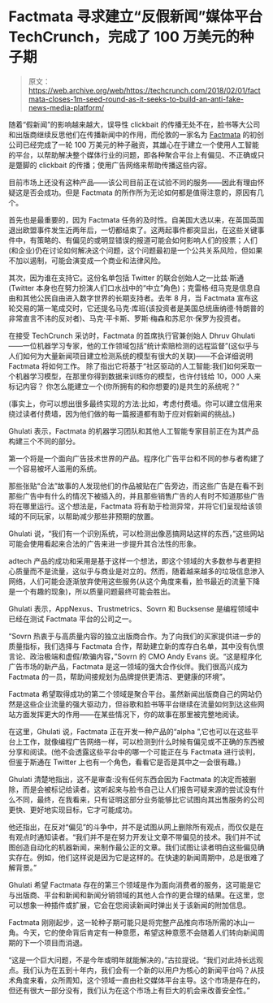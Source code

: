 # Factmata 寻求建立“反假新闻”媒体平台 TechCrunch，完成了 100 万美元的种子期

> 原文：<https://web.archive.org/web/https://techcrunch.com/2018/02/01/factmata-closes-1m-seed-round-as-it-seeks-to-build-an-anti-fake-news-media-platform/>

随着“假新闻”的影响越来越大，误导性 clickbait 的传播无处不在，脸书等大公司和出版商继续反思他们在传播新闻中的作用，而伦敦的一家名为 [Factmata](https://web.archive.org/web/20230112063116/http://factmata.com/) 的初创公司已经完成了一轮 100 万美元的种子融资，其雄心在于建立一个使用人工智能的平台，以帮助解决整个媒体行业的问题，即各种聚合平台上有偏见、不正确或只是蹩脚的 clickbait 的传播；使用广告网络来帮助传播这些内容。

目前市场上还没有这种产品——该公司目前正在试验不同的服务——因此有理由怀疑这是否会成功。但是 Factmata 的所作所为无论如何都是值得注意的，原因有几个。

首先也是最重要的，因为 Factmata 任务的及时性。自美国大选以来，在英国英国退出欧盟事件发生近两年后，一切都结束了。这两起事件都突显出，在这些关键事件中，有策略的、有偏见的或明显错误的报道可能会如何影响人们的投票；人们(和企业)仍在讨论如何解决这个问题，这个问题最初是一个公共关系风险，但如果不加以遏制，可能会演变成一个商业和法律风险。

其次，因为谁在支持它。这份名单包括 Twitter 的联合创始人之一比兹·斯通(Twitter 本身也在努力扮演人们口水战中的“中立”角色)；克雷格·纽马克是信息自由和其他公民自由进入数字世界的长期支持者。去年 8 月，当 Factmata 宣布这轮交易的第一笔成交时，它还提名马克·库班(该投资者是美国总统唐纳德·特朗普的非常直言不讳的反对者)、马克·平卡斯、罗斯·梅森和苏尼尔·保罗为投资者。

在接受 TechCrunch 采访时，Factmata 的首席执行官兼创始人 Dhruv Ghulati——一位机器学习专家，他的工作领域包括“统计索赔检测的远程监督”(这似乎与人们如何为大量新闻项目建立检测系统的模型有很大的关联)——不会详细说明 Factmata 将如何工作。 除了指出它将基于“社区驱动的人工智能:我们如何采取一个机器学习模型，在那里你得到数据来训练你的模型，也许付钱给 10，000 人来标记内容？ 你怎么能建立一个(你所拥有的和你想要的)是共生的系统呢？”

(事实上，你可以想出很多最终实现的方法:比如，考虑付费墙。你可以建立信用来绕过读者付费墙，因为他们做的每一篇报道都有助于应对假新闻的挑战。)

Ghulati 表示，Factmata 的机器学习团队和其他人工智能专家目前正在为其产品构建三个不同的部分。

第一个将是一个面向广告技术世界的产品。程序化广告平台和不同的参与者构建了一个容易被坏人滥用的系统。

那些张贴“合法”故事的人发现他们的作品被贴在广告旁边，而这些广告是在看不到那些广告中有什么的情况下被插入的，并且那些销售广告的人有时不知道那些广告将在哪里运行。这个想法是，Factmata 将有助于检测异常，并将它们呈现给该领域的不同玩家，以帮助减少那些非预期的放置。

Ghulati 说，“我们有一个识别系统，可以检测出像恶搞网站这样的东西，”这些网站可能会使用看起来合法的广告来进一步提升其合法性的形象。

adtech 产品的成功和采用是基于这样一个想法，即这个领域的大多数参与者更担心质量而不是流量，这似乎与商业是对立的。然而，随着越来越多的垃圾信息渗入网络，人们可能会逐渐放弃使用这些服务(从这个角度来看，脸书最近的流量下降是一个有趣的现象)，所以质量问题最终可能会胜出。

Ghulati 表示，AppNexus、Trustmetrics、Sovrn 和 Bucksense 是编程领域中已经在测试 Factmata 平台的公司之一。

“Sovrn 热衷于与高质量内容的独立出版商合作。为了向我们的买家提供进一步的质量指标，我们选择与 Factmata 合作，帮助建立新的库存白名单，其中没有仇恨言论、政治极端和虚假/欺骗内容，”Sovrn 的 CMO Andy Evans 说。“这是程序化广告市场的新产品，Factmata 是这一领域的强大合作伙伴。我们很高兴成为 Factmata 的一员，帮助间接规划为品牌提供更清洁、更健康的环境”。

Factmata 希望取得成功的第二个领域是聚合平台。虽然新闻出版商自己的网站仍然是这些企业流量的强大驱动力，但谷歌和脸书等平台继续在流量如何到达这些网站方面发挥更大的作用——在某些情况下，你的故事在那里被完整地阅读。

在这里，Ghulati 说，Factmata 正在开发一种产品的“alpha ”,它也可以在这些平台上工作，就像编程广告网络一样，可以检测到什么时候有偏见或不正确的东西被分享和阅读。(他不会透露这些平台中的哪一个可能正在与 Factmata 进行谈判，但鉴于斯通在 Twitter 上也有一个角色，看看它是否是其中之一会很有趣。)

Ghulati 清楚地指出，这不是审查:没有任何东西会因为 Factmata 的决定而被删除，而是会被标记给读者。这听起来与脸书自己让人们报告可疑来源的尝试没有什么不同，最终，在我看来，只有证明这部分业务能够比它试图向其出售服务的公司更快、更好地实现目标，它才可能成功。

他还指出，在反对“偏见”的斗争中，并不是试图从网上删除所有观点，而仅仅是在有观点时通知读者。“我们并不是在努力开发让文章不带偏见的技术。我们并不试图创造自动化的机器新闻，来制作最公正的文章。我们试图让读者明白这些偏见确实存在。例如，他们这样说是因为它是这样的。在快速的新闻周期中，总是很难了解背景。”

Ghulati 希望 Factmata 存在的第三个领域是作为面向消费者的服务，这可能是它与出版商、平台和新闻和新闻分销领域的其他人合作的更合理的结果。在这里，您可以想象一种插件或扩展，它会在您阅读新闻时弹出关于该新闻的附加信息。

Factmata 刚刚起步，这一轮种子期可能只是将完整产品推向市场所需的冰山一角。今天，它的使命背后肯定有一种意愿，希望这种意愿不会随着人们转向新闻周期的下一个项目而消退。

“这是一个巨大问题，不是今年或明年就能解决的，”古拉提说。“我们对此持长远观点。我们认为在五到十年内，我们会有一个新的以用户为核心的新闻平台吗？从技术角度来看，众所周知，这个领域一直由社交媒体平台主导。这个市场是存在的，但还有很大一部分没有，我们认为在这个市场上有巨大的机会来改善安全性。”